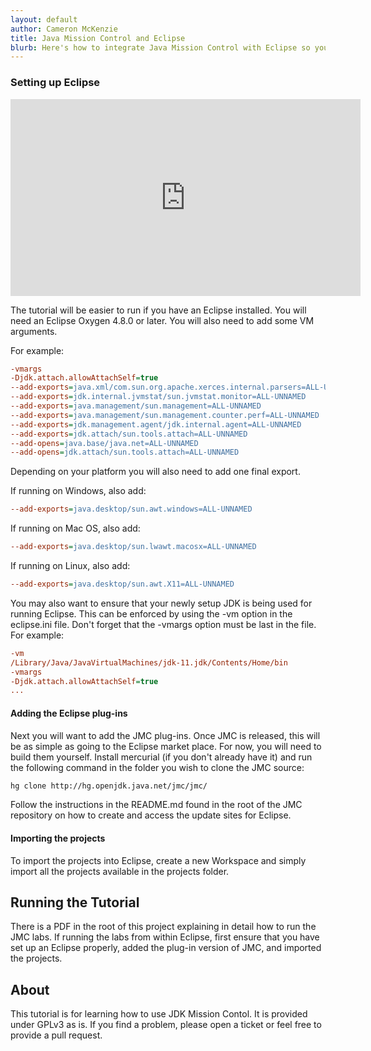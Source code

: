 ```yaml
---
layout: default
author: Cameron McKenzie
title: Java Mission Control and Eclipse
blurb: Here's how to integrate Java Mission Control with Eclipse so you can profile your JVM and troubleshoot performance problems.
---
```


### Setting up Eclipse

<iframe width="560" height="315" src="https://www.youtube.com/embed/E3gxhuATmHs" frameborder="0" allow="accelerometer; autoplay; clipboard-write; encrypted-media; gyroscope; picture-in-picture" allowfullscreen></iframe>


The tutorial will be easier to run if you have an Eclipse installed. You will need an Eclipse Oxygen 4.8.0 or later. You will also need to add some VM arguments.

For example:

```ini
-vmargs
-Djdk.attach.allowAttachSelf=true
--add-exports=java.xml/com.sun.org.apache.xerces.internal.parsers=ALL-UNNAMED
--add-exports=jdk.internal.jvmstat/sun.jvmstat.monitor=ALL-UNNAMED
--add-exports=java.management/sun.management=ALL-UNNAMED
--add-exports=java.management/sun.management.counter.perf=ALL-UNNAMED
--add-exports=jdk.management.agent/jdk.internal.agent=ALL-UNNAMED
--add-exports=jdk.attach/sun.tools.attach=ALL-UNNAMED
--add-opens=java.base/java.net=ALL-UNNAMED
--add-opens=jdk.attach/sun.tools.attach=ALL-UNNAMED
```

Depending on your platform you will also need to add one final export.

If running on Windows, also add:

```ini
--add-exports=java.desktop/sun.awt.windows=ALL-UNNAMED
```

If running on Mac OS, also add:

```ini
--add-exports=java.desktop/sun.lwawt.macosx=ALL-UNNAMED
```

If running on Linux, also add:

```ini
--add-exports=java.desktop/sun.awt.X11=ALL-UNNAMED
```

You may also want to ensure that your newly setup JDK is being used for running Eclipse. This can be enforced by using the -vm option in the eclipse.ini file. Don't forget that the -vmargs option must be last in the file. For example:

```ini
-vm
/Library/Java/JavaVirtualMachines/jdk-11.jdk/Contents/Home/bin
-vmargs
-Djdk.attach.allowAttachSelf=true
...
```

#### Adding the Eclipse plug-ins

Next you will want to add the JMC plug-ins. Once JMC is released, this will be as simple as going to the Eclipse market place. For now, you will need to build them yourself. Install mercurial (if you don't already have it) and run the following command in the folder you wish to clone the JMC source:

```bash
hg clone http://hg.openjdk.java.net/jmc/jmc/
```

Follow the instructions in the README.md found in the root of the JMC repository on how to create and access the update sites for Eclipse.

#### Importing the projects
To import the projects into Eclipse, create a new Workspace and simply import all the projects available in the projects folder.

## Running the Tutorial
There is a PDF in the root of this project explaining in detail how to run the JMC labs. If running the labs from within Eclipse, first ensure that you have set up an Eclipse properly, added the plug-in version of JMC, and imported the projects.

## About
This tutorial is for learning how to use JDK Mission Contol. It is provided under GPLv3 as is. If you find a problem, please open a ticket or feel free to provide a pull request.

